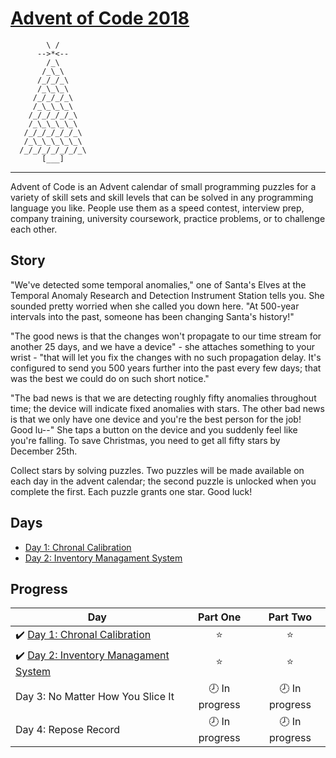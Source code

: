 # [Advent of Code 2018](https://adventofcode.com/2018)

            \ /
          -->*<--
            /_\
           /_\_\
          /_/_/_\
          /_\_\_\
         /_/_/_/_\
         /_\_\_\_\
        /_/_/_/_/_\
        /_\_\_\_\_\
       /_/_/_/_/_/_\
       /_\_\_\_\_\_\
      /_/_/_/_/_/_/_\
           [___]
------------------------------------------------

Advent of Code is an Advent calendar of small programming puzzles for a variety of skill sets and skill levels that can be solved in any programming language you like. People use them as a speed contest, interview prep, company training, university coursework, practice problems, or to challenge each other.

## Story

"We've detected some temporal anomalies," one of Santa's Elves at the Temporal Anomaly Research and Detection Instrument Station tells you. She sounded pretty worried when she called you down here. "At 500-year intervals into the past, someone has been changing Santa's history!"

"The good news is that the changes won't propagate to our time stream for another 25 days, and we have a device" - she attaches something to your wrist - "that will let you fix the changes with no such propagation delay. It's configured to send you 500 years further into the past every few days; that was the best we could do on such short notice."

"The bad news is that we are detecting roughly fifty anomalies throughout time; the device will indicate fixed anomalies with stars. The other bad news is that we only have one device and you're the best person for the job! Good lu--" She taps a button on the device and you suddenly feel like you're falling. To save Christmas, you need to get all fifty stars by December 25th.

Collect stars by solving puzzles. Two puzzles will be made available on each day in the advent calendar; the second puzzle is unlocked when you complete the first. Each puzzle grants one star. Good luck!

## Days

- [Day 1: Chronal Calibration](day01-chronal-calibration/)
- [Day 2: Inventory Managament System](day02-inventory-management-system/)

## Progress

| Day  | Part One | Part Two |
|---|:---:|:---:|
|✔️ [Day 1: Chronal Calibration](day01-chronal-calibration/)  | ⭐️ | ⭐️ |
|✔️ [Day 2: Inventory Managament System](day02-inventory-management-system/)  | ⭐️ | ⭐️ |
|Day 3: No Matter How You Slice It| 🕗 In progress | 🕗 In progress  |
|Day 4: Repose Record| 🕗 In progress | 🕗 In progress  |
